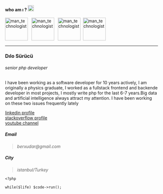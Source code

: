 
 #### who am ı ? <img class="emoji" alt="wave" height="20" width="20" src="https://github.githubassets.com/images/icons/emoji/unicode/1f44b.png">
 <img class="emoji" alt="man_technologist" height="75" width="75" src="https://www.shareicon.net/data/256x256/2016/04/06/482251_php_512x512.png"> &nbsp;
  <img class="emoji" alt="man_technologist" height="75" width="75" src="https://i2.wp.com/executrainni.com/wp-content/uploads/2015/04/Linux.png?fit=256%2C256&ssl=1">&nbsp;
  &nbsp;<img class="emoji" alt="man_technologist" height="75" width="75" src="https://hackr.io/tutorials/javascript/logo-javascript.svg?ver=1587977697">
  &nbsp;<img class="emoji" alt="man_technologist" height="75" width="75" src="https://www.iconarchive.com/download/i73027/cornmanthe3rd/plex/Other-python.ico">
<hr>

 ### Dılo Sürücü

###### senior php developer <br>
I have been working as a software developer for 10 years actively, I am originally a physics graduate, I worked as a fullstack frontend and backende developer in most projects, I mostly write php for the last 6-7 years.Big data and artificial intelligence always attract my attention. I have been working on these two issues frequently lately

[linkedin profile](https://www.linkedin.com/in/dilosurucu/) <br>
[stackoverflow profile](https://stackoverflow.com/users/5582655/d%c4%b1lo-s%c3%bcr%c3%bcc%c3%bc) <br>
[youtube channel](https://www.youtube.com/c/d%C4%B1los%C3%BCr%C3%BCc%C3%BC/videos)


##### Email

>_berxudar@gmail.com_ <br>

##### City
>_istanbul/Turkey_
```
<?php

while($life) $code->run();


```
